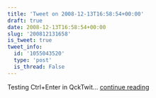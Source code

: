 ```yaml
---
title: 'Tweet on 2008-12-13T16:58:54+00:00'
draft: true
date: 2008-12-13T16:58:54+00:00
slug: '200812131658'
is_tweet: true
tweet_info:
  id: '1055043520'
  type: 'post'
  is_thread: False
---
```




Testing Ctrl+Enter in QckTwit... [continue reading](https://x.com/sytelus/status/1055043520)

